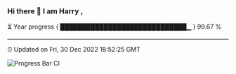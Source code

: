 ### Hi there 👋 I am Harry , 

⏳ Year progress { █████████████████████████████▁ } 99.67 %

---

⏰ Updated on Fri, 30 Dec 2022 18:52:25 GMT

![Progress Bar CI](https://github.com/duykhang68/duykhang68/workflows/Progress%20Bar%20CI/badge.svg)
